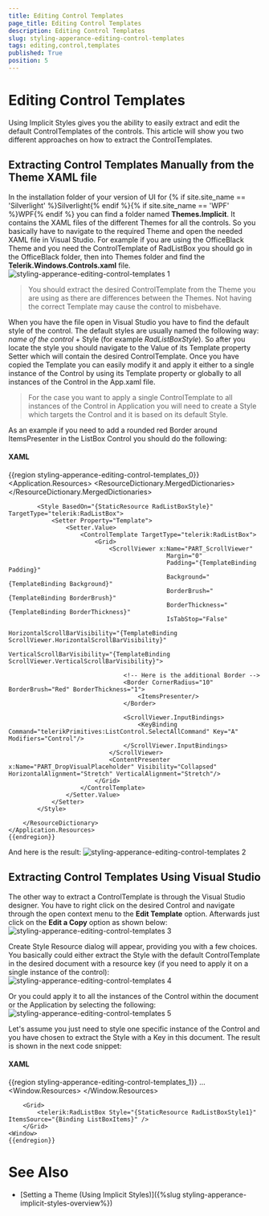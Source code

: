 ```yaml
---
title: Editing Control Templates
page_title: Editing Control Templates
description: Editing Control Templates
slug: styling-apperance-editing-control-templates
tags: editing,control,templates
published: True
position: 5
---
```


# Editing Control Templates



Using Implicit Styles gives you the ability to easily extract and edit the default ControlTemplates of the controls. This article will show you two different approaches on how to extract the ControlTemplates.        
      

## Extracting Control Templates Manually from the Theme XAML file

In the installation folder of your version of UI for {% if site.site_name == 'Silverlight' %}Silverlight{% endif %}{% if site.site_name == 'WPF' %}WPF{% endif %} you can find a folder named __Themes.Implicit__. It contains the XAML files of the different Themes for all the controls. So you basically have to navigate to the required Theme and open the needed XAML file in Visual Studio. For example if you are using the OfficeBlack Theme and you need the ControlTemplate of RadListBox you should go in the OfficeBlack folder, then into Themes folder and find the __Telerik.Windows.Controls.xaml__ file.
![styling-apperance-editing-control-templates 1](images/styling-apperance-editing-control-templates_1.png)

>You should extract the desired ControlTemplate from the Theme you are using as there are differences between the Themes. Not having the correct Template may cause the control to misbehave.
          

When you have the file open in Visual Studio you have to find the default style of the control. The default styles are usually named the following way: *name of the control* + Style (for example *RadListBoxStyle*). So after you locate the style you should navigate to the Value of its Template property Setter which will contain the desired ControlTemplate. Once you have copied the Template you can easily modify it and apply it either to a single instance of the Control by using its Template property or globally to all instances of the Control in the App.xaml file.
        

>For the case you want to apply a single ControlTemplate to all instances of the Control in Application you will need to create a Style which targets the Control and it is based on its default Style. 
          

As an example if you need to add a rounded red Border around ItemsPresenter in the ListBox Control you should do the following:
        

#### __XAML__

{{region styling-apperance-editing-control-templates_0}}
	<Application.Resources>
	    <ResourceDictionary>
	        <ResourceDictionary.MergedDictionaries>
	            <ResourceDictionary Source="/Telerik.Windows.Themes.Office_Black;component/Themes/Telerik.Windows.Controls.xaml"/>
	        </ResourceDictionary.MergedDictionaries>
	        
	        <Style BasedOn="{StaticResource RadListBoxStyle}" TargetType="telerik:RadListBox">
	            <Setter Property="Template">
	                <Setter.Value>
	                    <ControlTemplate TargetType="telerik:RadListBox">
	                        <Grid>
	                            <ScrollViewer x:Name="PART_ScrollViewer"
	                                            Margin="0"
	                                            Padding="{TemplateBinding Padding}"
	                                            Background="{TemplateBinding Background}"
	                                            BorderBrush="{TemplateBinding BorderBrush}"
	                                            BorderThickness="{TemplateBinding BorderThickness}"
	                                            IsTabStop="False"
	                                            HorizontalScrollBarVisibility="{TemplateBinding ScrollViewer.HorizontalScrollBarVisibility}"
	                                            VerticalScrollBarVisibility="{TemplateBinding ScrollViewer.VerticalScrollBarVisibility}">
	                                
	                                <!-- Here is the additional Border -->
	                                <Border CornerRadius="10" BorderBrush="Red" BorderThickness="1">
	                                    <ItemsPresenter/>
	                                </Border>
	
	                                <ScrollViewer.InputBindings>
	                                    <KeyBinding Command="telerikPrimitives:ListControl.SelectAllCommand" Key="A" Modifiers="Control"/>
	                                </ScrollViewer.InputBindings>
	                            </ScrollViewer>
	                            <ContentPresenter x:Name="PART_DropVisualPlaceholder" Visibility="Collapsed" HorizontalAlignment="Stretch" VerticalAlignment="Stretch"/>
	                        </Grid>
	                    </ControlTemplate>
	                </Setter.Value>
	            </Setter>
	        </Style>
	        
	    </ResourceDictionary>
	</Application.Resources>
	{{endregion}}



And here is the result:
![styling-apperance-editing-control-templates 2](images/styling-apperance-editing-control-templates_2.png)

## Extracting Control Templates Using Visual Studio

The other way to extract a ControlTemplate is through the Visual Studio designer. You have to right click on the desired Control and navigate through the open context menu to the __Edit Template__ option. Afterwards just click on the __Edit a Copy__ option as shown below:
![styling-apperance-editing-control-templates 3](images/styling-apperance-editing-control-templates_3.png)

Create Style Resource dialog will appear, providing you with a few choices. You basically could either extract the Style with the default ControlTemplate in the desired document with a resource key (if you need to apply it on a single instance of the control):
![styling-apperance-editing-control-templates 4](images/styling-apperance-editing-control-templates_4.png)

Or you could apply it to all the instances of the Control within the document or the Application by selecting the following:
![styling-apperance-editing-control-templates 5](images/styling-apperance-editing-control-templates_5.png)

Let's assume you just need to style one specific instance of the Control and you have chosen to extract the Style with a Key in this document. The result is shown in the next code snippet:
        

#### __XAML__

{{region styling-apperance-editing-control-templates_1}}
	<Window>
	    ...
	    <Window.Resources>
	        <Style x:Key="RadListBoxStyle1" TargetType="{x:Type telerik:RadListBox}" BasedOn="{StaticResource RadListBoxStyle}">
	            <Setter Property="Template">
	                <Setter.Value>
	                    <ControlTemplate TargetType="{x:Type telerik:RadListBox}">
	                        ...
	                    </ControlTemplate>
	                </Setter.Value>
	            </Setter>
	        </Style>
	    </Window.Resources>
	
	    <Grid>
	        <telerik:RadListBox Style="{StaticResource RadListBoxStyle1}" ItemsSource="{Binding ListBoxItems}" />
	    </Grid>
	<Window>
	{{endregion}}





# See Also

 * [Setting a Theme (Using  Implicit Styles)]({%slug styling-apperance-implicit-styles-overview%})

